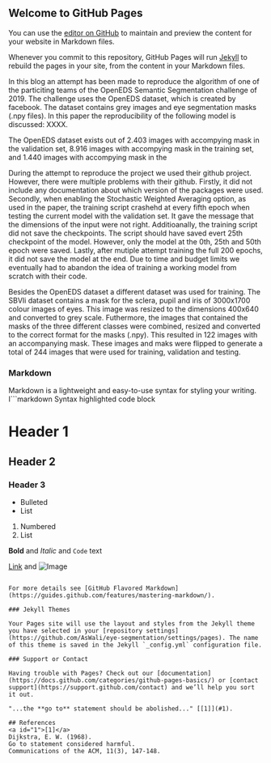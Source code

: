 ## Welcome to GitHub Pages

You can use the [editor on GitHub](https://github.com/AsWali/eye-segmentation/edit/main/README.md) to maintain and preview the content for your website in Markdown files.

Whenever you commit to this repository, GitHub Pages will run [Jekyll](https://jekyllrb.com/) to rebuild the pages in your site, from the content in your Markdown files.

In this blog an attempt has been made to reproduce the algorithm of one of the particiting teams of the OpenEDS Semantic Segmentation challenge of 2019. The challenge uses the OpenEDS dataset, which is created by facebook. The dataset contains grey images and eye segmentation masks (.npy files).
In this paper the reproducibility of the following model is discussed: XXXX.


The OpenEDS dataset exists out of 2.403 images with accompying mask in the validation set, 8.916 images with accompying mask in the training set, and 1.440 images with accompying mask in the 



During the attempt to reproduce the project we used their github project. However, there were multiple problems with their github. Firstly, it did not include any documentation about which version of the packages were used. Secondly, when enabling the Stochastic Weighted Averaging option, as used in the paper, the training script crashehd at every fifth epoch when testing the current model with the validation set. It gave the message that the dimensions of the input were not right. Additioanally, the training script did not save the checkpoints. The script should have saved evert 25th checkpoint of the model. However, only the model at the 0th, 25th and 50th epoch were saved. Lastly, after mutiple attempt training the full 200 epochs, it did not save the model at the end. Due to time and budget limits we eventually had to abandon the idea of training a working model from scratch with their code.

Besides the OpenEDS dataset a different dataset was used for training. The SBVIi dataset contains a mask for the sclera, pupil and iris of 3000x1700 colour images of eyes. This image was resized to the dimensions 400x640 and converted to grey scale. Futhermore, the images that contained the masks of the three different classes were combined, resized and converted to the correct format for the masks (.npy). This resulted in 122 images with an accompanying mask. These images and maks were flipped to generate a total of 244 images that were used for training, validation and testing.
### Markdown

Markdown is a lightweight and easy-to-use syntax for styling your writing. I```markdown
Syntax highlighted code block

# Header 1
## Header 2
### Header 3

- Bulleted
- List

1. Numbered
2. List

**Bold** and _Italic_ and `Code` text

[Link](url) and ![Image](src)
```

For more details see [GitHub Flavored Markdown](https://guides.github.com/features/mastering-markdown/).

### Jekyll Themes

Your Pages site will use the layout and styles from the Jekyll theme you have selected in your [repository settings](https://github.com/AsWali/eye-segmentation/settings/pages). The name of this theme is saved in the Jekyll `_config.yml` configuration file.

### Support or Contact

Having trouble with Pages? Check out our [documentation](https://docs.github.com/categories/github-pages-basics/) or [contact support](https://support.github.com/contact) and we’ll help you sort it out.

"...the **go to** statement should be abolished..." [[1]](#1).

## References
<a id="1">[1]</a> 
Dijkstra, E. W. (1968). 
Go to statement considered harmful. 
Communications of the ACM, 11(3), 147-148.
